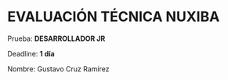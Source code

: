 # EVALUACIÓN TÉCNICA NUXIBA #

Prueba: **DESARROLLADOR JR**

Deadline: **1 día**

Nombre: Gustavo Cruz Ramírez

